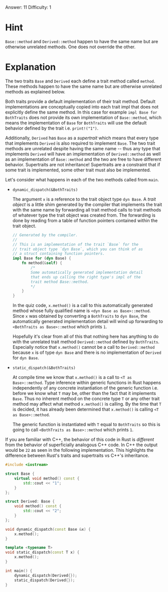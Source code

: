Answer: 11
Difficulty: 1

# Hint

`Base::method` and `Derived::method` happen to have the same name but are
otherwise unrelated methods. One does not override the other.

# Explanation

The two traits `Base` and `Derived` each define a trait method called `method`.
These methods happen to have the same name but are otherwise unrelated methods
as explained below.

Both traits provide a default implementation of their trait method. Default
implementations are conceptually copied into each trait impl that does not
explicitly define the same method. In this case for example `impl Base for
BothTraits` does not provide its own implementation of `Base::method`, which
means the implementation of `Base` for `BothTraits` will use the default
behavior defined by the trait i.e. `print!("1")`.

Additionally, `Derived` has `Base` as a _supertrait_ which means that every type
that implements `Derived` is also required to implement `Base`. The two trait
methods are unrelated despite having the same name -- thus any type that
implements `Derived` will have an implementation of `Derived::method` as well as
an implementation of `Base::method` and the two are free to have different
behavior. Supertraits are not inheritance! Supertraits are a constraint that if
some trait is implemented, some other trait must also be implemented.

Let's consider what happens in each of the two methods called from `main`.

- `dynamic_dispatch(&BothTraits)`

    The argument `x` is a reference to the trait object type `dyn Base`. A
    _trait object_ is a little shim generated by the compiler that implements
    the trait with the same name by forwarding all trait method calls to trait
    methods of whatever type the trait object was created from. The forwarding
    is done by reading from a table of function pointers contained within the
    trait object.

    ```rust
    // Generated by the compiler.
    //
    // This is an implementation of the trait `Base` for the
    // trait object type `dyn Base`, which you can think of as
    // a struct containing function pointers.
    impl Base for (dyn Base) {
        fn method(&self) {
            /*
            Some automatically generated implementation detail
            that ends up calling the right type's impl of the
            trait method Base::method.
            */
        }
    }
    ```

    In the quiz code, `x.method()` is a call to this automatically generated
    method whose fully qualified name is `<dyn Base as Base>::method`. Since `x`
    was obtained by converting a `BothTraits` to `dyn Base`, the automatically
    generated implementation detail will wind up forwarding to `<BothTraits as
    Base>::method` which prints `1`.

    Hopefully it's clear from all of this that nothing here has anything to do
    with the unrelated trait method `Derived::method` defined by `BothTraits`.
    Especially notice that `x.method()` cannot be a call to `Derived::method`
    because `x` is of type `dyn Base` and there is no implementation of
    `Derived` for `dyn Base`.

- `static_dispatch(&BothTraits)`

    At compile time we know that `x.method()` is a call to `<T as
    Base>::method`. Type inference within generic functions in Rust happens
    independently of any concrete instantiation of the generic function i.e.
    before we know what `T` may be, other than the fact that it implements
    `Base`. Thus no inherent method on the concrete type `T` or any other trait
    method may affect what method `x.method()` is calling. By the time that `T`
    is decided, it has already been determined that `x.method()` is calling `<T
    as Base>::method`.

    The generic function is instantiated with `T` equal to `BothTraits` so this
    is going to call `<BothTraits as Base>::method` which prints `1`.

If you are familiar with C++, the behavior of this code in Rust is _different_
from the behavior of superficially analogous C++ code. In C++ the output would
be `22` as seen in the following implementation. This highlights the difference
between Rust's traits and supertraits vs C++'s inheritance.

```cpp
#include <iostream>

struct Base {
    virtual void method() const {
        std::cout << "1";
    }
};

struct Derived: Base {
    void method() const {
        std::cout << "2";
    }
};

void dynamic_dispatch(const Base &x) {
    x.method();
}

template <typename T>
void static_dispatch(const T x) {
    x.method();
}

int main() {
    dynamic_dispatch(Derived{});
    static_dispatch(Derived{});
}
```
